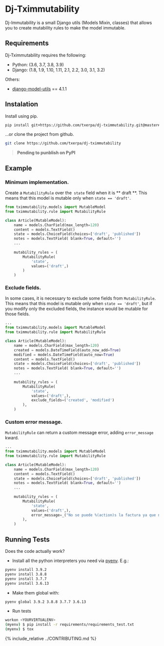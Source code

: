 # Dj-Tximmutability

Dj-Immutability is a small Django utils (Models Mixin, classes) that allows you to create mutability rules to make the model immutable.

## Requirements
Dj-Tximmutability requires the following:

* Python: (3.6, 3.7, 3.8, 3.9)
* Django: (1.8, 1.9, 1.10, 1.11, 2.1, 2.2, 3.0, 3.1, 3.2)

Others:
* [django-model-utils](https://github.com/jazzband/django-model-utils) == 4.1.1

## Instalation
Install using pip.

```bash
pip install git+https://github.com/txerpa/dj-tximmutability.git@master#egg=dj-tximmutability
```
...or clone the project from github.
```bash
git clone https://github.com/txerpa/dj-tximmutability
```
> **Pending to punblish on PyPI**


## Example

### Minimum implementation.
Create a `MutabilityRule` over the` state` field when it is ** draft **.
This means that this model is mutable only when `state == 'draft'`.

```python
from tximmutability.models import MutableModel
from tximmutability.rule import MutabilityRule

class Article(MutableModel):
    name = models.CharField(max_length=120)
    content = models.TextField()
    state = models.ChoiceField(choices=['draft', 'published'])
    notes = models.TextField( blank=True, default='')
    ...
    
    mutability_rules = (
        MutabilityRule(
            'state',
            values=('draft',)
        )
    )
```

### Exclude fields.

In some cases, it is necessary to exclude some fields from `MutabilityRule`.
This means that this model is mutable only when `state == 'draft'`, but if you modify only the excluded fields, 
the instance would be mutable for those fields.
```python
...
from tximmutability.models import MutableModel
from tximmutability.rule import MutabilityRule

class Article(MutableModel):
    name = models.CharField(max_length=120)
    created = models.DateTimeField(auto_now_add=True)
    modified = models.DateTimeField(auto_now=True)
    content = models.TextField()
    state = models.ChoiceField(choices=['draft', 'published'])
    notes = models.TextField( blank=True, default='')
    ...
    
    mutability_rules = (
        MutabilityRule(
            'state',
            values=('draft',),
            exclude_fields=('created', 'modified')
        ),
    )
```

### Custom error message.

`MutabilityRule` can return a custom message error, adding `error_message` kward.
```python
...
from tximmutability.models import MutableModel
from tximmutability.rule import MutabilityRule

class Article(MutableModel):
    name = models.CharField(max_length=120)
    content = models.TextField()
    state = models.ChoiceField(choices=['draft', 'published'])
    notes = models.TextField( blank=True, default='')
    ...
    
    mutability_rules = (
        MutabilityRule(
            'state',
            values=('draft',),
            error_message=_("No se puede %(action)s la factura ya que no está en estado borrador")
        ),
    )
```

## Running Tests

Does the code actually work?

* Install all the python interpreters you need via [pyenv](https://github.com/pyenv/pyenv). E.g.:
```bash
pyenv install 3.9.2
pyenv install 3.8.8
pyenv install 3.7.7
pyenv install 3.6.13
```

* Make them global with:
```bash
pyenv global 3.9.2 3.8.8 3.7.7 3.6.13
```

* Run tests
```bash
workon <YOURVIRTUALENV>
(myenv) $ pip install -r requirements/requirements_test.txt
(myenv) $ tox
```


{% include_relative ../CONTRIBUTING.md %}

<!--
##Features

TODO
-->